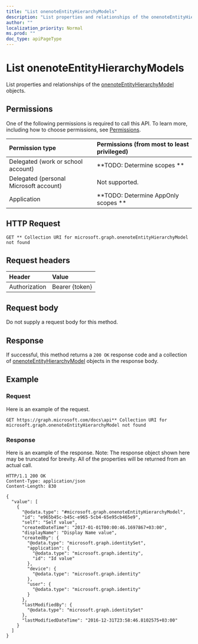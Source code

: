 ```yaml
---
title: "List onenoteEntityHierarchyModels"
description: "List properties and relationships of the onenoteEntityHierarchyModel objects."
author: ""
localization_priority: Normal
ms.prod: ""
doc_type: apiPageType
---
```


# List onenoteEntityHierarchyModels

List properties and relationships of the [onenoteEntityHierarchyModel](../resources/onenoteentityhierarchymodel.md) objects.

## Permissions
One of the following permissions is required to call this API. To learn more, including how to choose permissions, see [Permissions](/concepts/permissions-reference.md).

|Permission type|Permissions (from most to least privileged)|
|:---|:---|
|Delegated (work or school account)|**TODO: Determine scopes **|
|Delegated (personal Microsoft account)|Not supported.|
|Application|**TODO: Determine AppOnly scopes **|

## HTTP Request
<!-- {
  "blockType": "ignored"
}
-->
``` http
GET ** Collection URI for microsoft.graph.onenoteEntityHierarchyModel not found
```

## Request headers
|Header|Value|
|:---|:---|
|Authorization|Bearer {token}|

## Request body
Do not supply a request body for this method.

## Response
If successful, this method returns a `200 OK` response code and a collection of [onenoteEntityHierarchyModel](../resources/onenoteentityhierarchymodel.md) objects in the response body.

## Example

### Request
Here is an example of the request.
<!-- {
  "blockType": "request",
  "name": "get_onenoteentityhierarchymodel"
}
-->
``` http
GET https://graph.microsoft.com/docs\api** Collection URI for microsoft.graph.onenoteEntityHierarchyModel not found
```

### Response
Here is an example of the response. Note: The response object shown here may be truncated for brevity. All of the properties will be returned from an actual call.
<!-- {
  "blockType": "response",
  "truncated": true,
  "@odata.type": "collection(microsoft.graph.onenoteentityhierarchymodel)"
}
-->
``` http
HTTP/1.1 200 OK
Content-Type: application/json
Content-Length: 830

{
  "value": [
    {
      "@odata.type": "#microsoft.graph.onenoteEntityHierarchyModel",
      "id": "e965b45c-b45c-e965-5cb4-65e95cb465e9",
      "self": "Self value",
      "createdDateTime": "2017-01-01T00:00:46.1697867+03:00",
      "displayName": "Display Name value",
      "createdBy": {
        "@odata.type": "microsoft.graph.identitySet",
        "application": {
          "@odata.type": "microsoft.graph.identity",
          "id": "Id value"
        },
        "device": {
          "@odata.type": "microsoft.graph.identity"
        },
        "user": {
          "@odata.type": "microsoft.graph.identity"
        }
      },
      "lastModifiedBy": {
        "@odata.type": "microsoft.graph.identitySet"
      },
      "lastModifiedDateTime": "2016-12-31T23:58:46.8102575+03:00"
    }
  ]
}
```


